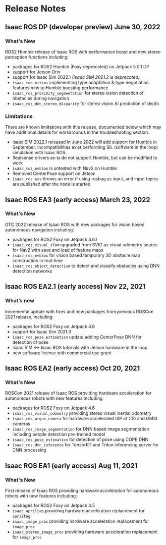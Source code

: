 # Release Notes
## Isaac ROS DP (developer preview) June 30, 2022
### What's New
ROS2 Humble release of Isaac ROS with performance boost and new stereo perception functions including:
- packages for ROS2 Humble (Foxy deprecated) on Jetpack 5.0.1 DP
- support for Jetson Orin
- support for Isaac Sim 2022.1 *(Isaac SIM 2021.2 is deprecated)*
- `isaac_ros_nitros` implementing type adaptation & type negotiation features new to Humble boosting performance
- `isaac_ros_proximity_segmentation` for stereo vision detection of obstacles during navigation
- `isaac_ros_dnn_stereo_disparity` for stereo vision AI prediction of depth

### Limitations
There are known limitations with this release, documented below which may have additional details for workarounds in the troubleshooting section.
- Isaac SIM 2022.1 released in June 2022 will add support for Humble in September.  Incompatibilities exist performing SIL (software in the loop) simulation with Isaac ROS.
- Realsense drivers as-is do not support Humble, but can be modified to work
- `isaac_ros_nvblox` is untested with Nav2 on Humble
- Removed CenterPose support on Jetson
- `isaac_ros_ess` throws an error if using rosbag as input, and input topics are published after the node is started

## Isaac ROS EA3 (early access) March 23, 2022
### What's New
GTC 2022 release of Isaac ROS with new packages for vision based autonomous navigation including:
- packages for ROS2 Foxy on Jetpack 4.6.1
- `isaac_ros_visual_slam` upgraded from SVIO as visual odometry source for Nav2 with save and load of feature maps
- `isaac_ros_nvblox` for vision based temporary 3D obstacle map construction in real-time
- `isaac_ros_object_detection` to detect and classify obstacles using DNN detection networks

## Isaac ROS EA2.1 (early access) Nov 22, 2021

### What’s new

Incremental update with fixes and new packages from previous ROSCon 2021 release, including:
- packages for ROS2 Foxy on Jetpack 4.6
- support for Isaac Sim 2021.3
- `isaac_ros_pose_estimation` update adding CenterPose DNN for detection of pose
- Isaac SIM <-> Isaac ROS tutorials with Jetson hardware in the loop
- new software license with commercial use grant

## Isaac ROS EA2 (early access)  Oct 20, 2021
### What's New
ROSCon 2021 release of Isaac ROS providing hardware acceleration for autonomous robots with new features including:
- packages for ROS2 Foxy on Jetpack 4.6
- `isaac_ros_visual_odometry` providing stereo visual inertial odometry
- `isaac_ros_argus_camera` for hardware accelerated ISP of CSI and GMSL cameras
- `isaac_ros_image_segmentation` for DNN based image segmentation including people detection pre-trained model
- `isaac_ros_pose_estimation` for detection of pose using DOPE DNN
- `isaac_ros_dnn_inference` for TensorRT and Triton inferencing server for DNN processing

## Isaac ROS EA1 (early access)  Aug 11, 2021
### What's New
First release of Isaac ROS providing hardware acceleration for autonomous robots with new features including:
- packages for ROS2 Foxy on Jetpack 4.5
- `isaac_apriltag` providing hardware acceleration replacement for `apriltag`
- `isaac_image_proc` providing hardware acceleration replacement for `image_proc`
- `isaac_stereo_image_proc` providing hardware acceleration replacement for `image_proc`
